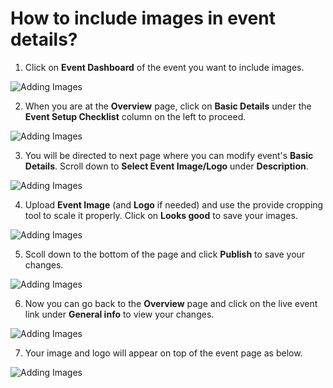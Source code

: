 # How to include images in event details?

1. Click on **Event Dashboard** of the event you want to include images.

![Adding Images](https://github.com/fossasia/support.eventyay.com/blob/master/images/How-to-add-a-Twitter-account-feed-to-your-event-page-1.png)

2. When you are at the **Overview** page, click on **Basic Details** under the **Event Setup Checklist** column on the left to proceed.

![Adding Images](https://github.com/fossasia/support.eventyay.com/blob/master/images/How-to-include-images-in-event-details-1.png)

3. You will be directed to next page where you can modify event's **Basic Details**. Scroll down to **Select Event Image/Logo** under **Description**. 

![Adding Images](https://github.com/fossasia/support.eventyay.com/blob/master/images/How-to-include-images-in-event-details-2.png)

4. Upload **Event Image** (and **Logo** if needed) and use the provide cropping tool to scale it properly. Click on **Looks good** to save your images.

![Adding Images](https://github.com/fossasia/support.eventyay.com/blob/master/images/How-to-include-images-in-event-details-3.png)

5. Scoll down to the bottom of the page and click **Publish** to save your changes.

![Adding Images](https://github.com/fossasia/support.eventyay.com/blob/master/images/How-to-include-images-in-event-details-4.png)

6. Now you can go back to the **Overview** page and click on the live event link under **General info** to view your changes. 

![Adding Images](https://github.com/fossasia/support.eventyay.com/blob/master/images/How-to-include-images-in-event-details-5.png)

7. Your image and logo will appear on top of the event page as below.

![Adding Images](https://github.com/fossasia/support.eventyay.com/blob/master/images/How-to-include-images-in-event-details-6.png)
